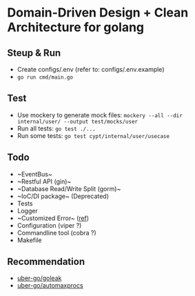 # Domain-Driven Design + Clean Architecture for golang

## Steup & Run
* Create configs/.env (refer to: configs/.env.example)
* `go run cmd/main.go`

## Test
* Use mockery to generate mock files: `mockery --all --dir internal/user/ --output test/mocks/user`
* Run all tests: `go test ./...`
* Run some tests: `go test cypt/internal/user/usecase`

## Todo
* ~EventBus~
* ~Restful API (gin)~
* ~Database Read/Write Split (gorm)~
* ~IoC/DI package~ (Deprecated)
* Tests
* Logger
* ~Customized Error~ ([ref](https://github.com/gohiei/go-ddd-demo/commit/11416ce5673785122497fe300e720a70e6831912))
* Configuration (viper ?)
* Commandline tool (cobra ?)
* Makefile

## Recommendation
* [uber-go/goleak](https://github.com/uber-go/goleak)
* [uber-go/automaxprocs](https://github.com/uber-go/automaxprocs)

